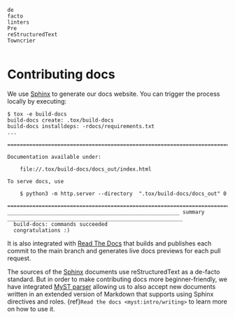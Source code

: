 <!-- markdownlint-disable first-line-heading -->
```{spelling}
de
facto
linters
Pre
reStructuredText
Towncrier
```

```{include} ../../.github/CONTRIBUTING.md
```

# Contributing docs

We use [Sphinx][sphinx] to generate our docs website. You can trigger
the process locally by executing:

```shell-session
$ tox -e build-docs
build-docs create: .tox/build-docs
build-docs installdeps: -rdocs/requirements.txt
...

========================================================================================================================

Documentation available under:

    file://.tox/build-docs/docs_out/index.html

To serve docs, use

    $ python3 -m http.server --directory  ".tox/build-docs/docs_out" 0

========================================================================================================================
_______________________________________________________ summary ________________________________________________________
  build-docs: commands succeeded
  congratulations :)
```

It is also integrated with [Read The Docs][rtd] that builds and
publishes each commit to the main branch and generates live
docs previews for each pull request.

The sources of the [Sphinx][sphinx] documents use reStructuredText as a
de-facto standard. But in order to make contributing docs more
beginner-friendly, we have integrated [MyST parser][myst] allowing us
to also accept new documents written in an extended version of
Markdown that supports using Sphinx directives and roles.
{ref}`Read the docs <myst:intro/writing>` to learn more on how
to use it.

[myst]: https://pypi.org/project/myst-parser/
[rtd]: https://readthedocs.org
[sphinx]: https://www.sphinx-doc.org

```{include} ../changelog-fragments.d/README.md
```
